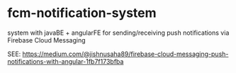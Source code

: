 # fcm-notification-system
system with javaBE + angularFE for sending/receiving push notifications via Firebase Cloud Messaging

SEE: https://medium.com/@jishnusaha89/firebase-cloud-messaging-push-notifications-with-angular-1fb7f173bfba
